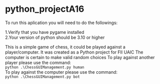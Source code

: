 # python_projectA16
To run this aplication you will need to do the followings:

1.Verify that you have pygame installed <br/>
2.Your version of python should be 3.10 or higher <br/>


This is a simple game of chess, it could be played against a player/computer. It was created as a Python project for FII UAIC
The computer is certain to make valid random choices
To play against another player please use the command:<br/>
```python .\ChessGUIManagement.py human```<br/>
To play against the computer please use the command:<br/>
```python .\ChessGUIManagement.py bot```<br/>
